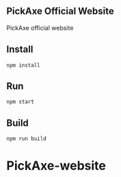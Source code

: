 ## PickAxe Official Website
PickAxe official website

## Install
```npm install```

## Run
```npm start```

## Build
```npm run build```
# PickAxe-website
